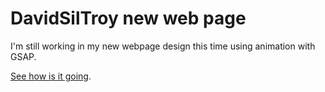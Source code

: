 
# DavidSilTroy new web page

I'm still working in my new webpage design this time using animation with GSAP.

[See how is it going](https://davidsiltroy.github.io/my-web-page/).
